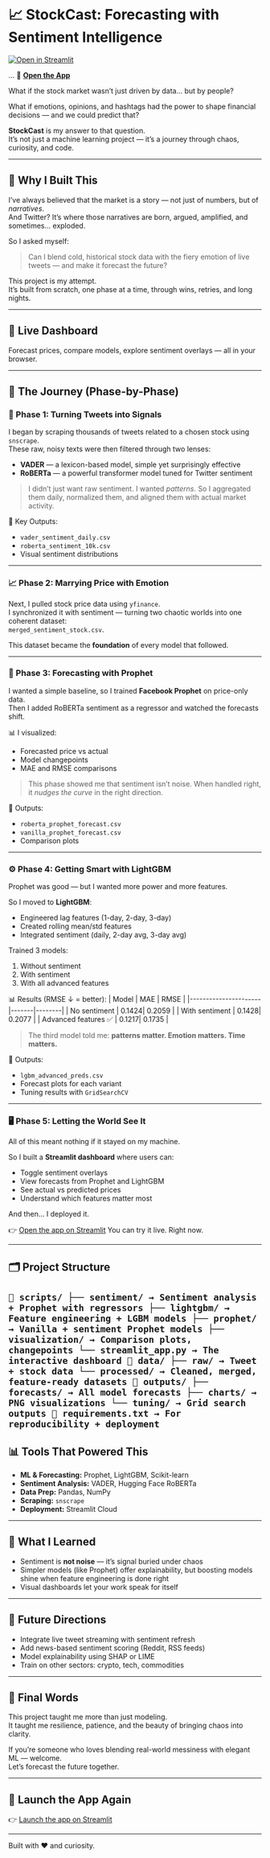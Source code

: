 # 📈 StockCast: Forecasting with Sentiment Intelligence

[![Open in Streamlit](https://static.streamlit.io/badges/streamlit_badge_black_white.svg)](https://stockcast-forecasting-with-sentiment-intel.streamlit.app/)

...
🔗 **[Open the App]([https://stockcast-forecasting-with-sentiment-intel.streamlit.app])**


What if the stock market wasn’t just driven by data... but by people?

What if emotions, opinions, and hashtags had the power to shape financial decisions — and we could predict that?

**StockCast** is my answer to that question.  
It’s not just a machine learning project — it’s a journey through chaos, curiosity, and code.

---

## 🌟 Why I Built This

I’ve always believed that the market is a story — not just of numbers, but of *narratives*.  
And Twitter? It’s where those narratives are born, argued, amplified, and sometimes... exploded.

So I asked myself:
> Can I blend cold, historical stock data with the fiery emotion of live tweets — and make it forecast the future?

This project is my attempt.  
It’s built from scratch, one phase at a time, through wins, retries, and long nights.

---

## 🚀 Live Dashboard

Forecast prices, compare models, explore sentiment overlays — all in your browser.

---

## 🔧 The Journey (Phase-by-Phase)

### 🧩 Phase 1: Turning Tweets into Signals

I began by scraping thousands of tweets related to a chosen stock using `snscrape`.  
These raw, noisy texts were then filtered through two lenses:

- **VADER** — a lexicon-based model, simple yet surprisingly effective
- **RoBERTa** — a powerful transformer model tuned for Twitter sentiment

> I didn’t just want raw sentiment. I wanted *patterns*. So I aggregated them daily, normalized them, and aligned them with actual market activity.

📁 Key Outputs:
- `vader_sentiment_daily.csv`
- `roberta_sentiment_10k.csv`
- Visual sentiment distributions

---

### 📈 Phase 2: Marrying Price with Emotion

Next, I pulled stock price data using `yfinance`.  
I synchronized it with sentiment — turning two chaotic worlds into one coherent dataset:  
`merged_sentiment_stock.csv`.

This dataset became the **foundation** of every model that followed.

---

### 🔮 Phase 3: Forecasting with Prophet

I wanted a simple baseline, so I trained **Facebook Prophet** on price-only data.  
Then I added RoBERTa sentiment as a regressor and watched the forecasts shift.

📊 I visualized:
- Forecasted price vs actual
- Model changepoints
- MAE and RMSE comparisons

> This phase showed me that sentiment isn’t noise. When handled right, it *nudges the curve* in the right direction.

📁 Outputs:
- `roberta_prophet_forecast.csv`
- `vanilla_prophet_forecast.csv`
- Comparison plots

---

### ⚙️ Phase 4: Getting Smart with LightGBM

Prophet was good — but I wanted more power and more features.

So I moved to **LightGBM**:
- Engineered lag features (1-day, 2-day, 3-day)
- Created rolling mean/std features
- Integrated sentiment (daily, 2-day avg, 3-day avg)

Trained 3 models:
1. Without sentiment
2. With sentiment
3. With all advanced features

📊 Results (RMSE ↓ = better):
| Model                 | MAE   | RMSE   |
|----------------------|-------|--------|
| No sentiment         | 0.1424| 0.2059 |
| With sentiment       | 0.1428| 0.2077 |
| Advanced features ✅ | 0.1217| 0.1735 |

> The third model told me: **patterns matter. Emotion matters. Time matters.**

📁 Outputs:
- `lgbm_advanced_preds.csv`
- Forecast plots for each variant
- Tuning results with `GridSearchCV`

---

### 🖥️ Phase 5: Letting the World See It

All of this meant nothing if it stayed on my machine.

So I built a **Streamlit dashboard** where users can:
- Toggle sentiment overlays
- View forecasts from Prophet and LightGBM
- See actual vs predicted prices
- Understand which features matter most

And then... I deployed it.

👉 [Open the app on Streamlit](https://stockcast-forecasting-with-sentiment-intel.streamlit.app/)
You can try it live. Right now.

---

## 🗂️ Project Structure

``` 📁 scripts/ ├── sentiment/ → Sentiment analysis + Prophet with regressors ├── lightgbm/ → Feature engineering + LGBM models ├── prophet/ → Vanilla + sentiment Prophet models ├── visualization/ → Comparison plots, changepoints └── streamlit_app.py → The interactive dashboard 📁 data/ ├── raw/ → Tweet + stock data └── processed/ → Cleaned, merged, feature-ready datasets 📁 outputs/ ├── forecasts/ → All model forecasts ├── charts/ → PNG visualizations └── tuning/ → Grid search outputs 📄 requirements.txt → For reproducibility + deployment ```
---

## 📊 Tools That Powered This

- **ML & Forecasting:** Prophet, LightGBM, Scikit-learn  
- **Sentiment Analysis:** VADER, Hugging Face RoBERTa  
- **Data Prep:** Pandas, NumPy  
- **Scraping:** `snscrape`  
- **Deployment:** Streamlit Cloud  

---

## 💬 What I Learned

- Sentiment is **not noise** — it’s signal buried under chaos
- Simpler models (like Prophet) offer explainability, but boosting models shine when feature engineering is done right
- Visual dashboards let your work speak for itself

---

## 🎯 Future Directions

- Integrate live tweet streaming with sentiment refresh  
- Add news-based sentiment scoring (Reddit, RSS feeds)  
- Model explainability using SHAP or LIME  
- Train on other sectors: crypto, tech, commodities

---

## 🧠 Final Words

This project taught me more than just modeling.  
It taught me resilience, patience, and the beauty of bringing chaos into clarity.  

If you’re someone who loves blending real-world messiness with elegant ML — welcome.  
Let’s forecast the future together.

---

## 🔗 Launch the App Again

👉 [Launch the app on Streamlit](https://stockcast-forecasting-with-sentiment-intel.streamlit.app/)

---

Built with ❤️ and curiosity.
